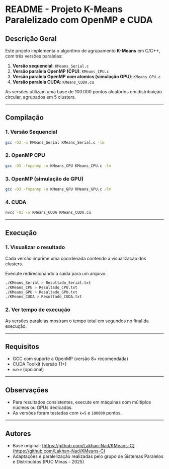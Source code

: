 # README - Projeto K-Means Paralelizado com OpenMP e CUDA

## Descrição Geral

Este projeto implementa o algoritmo de agrupamento **K-Means** em C/C++, com três versões paralelas:

1. **Versão sequencial**: `KMeans_Serial.c`
2. **Versão paralela OpenMP (CPU)**: `KMeans_CPU.c`
3. **Versão paralela OpenMP com atomics (simulação GPU)**: `KMeans_GPU.c`
4. **Versão paralela CUDA**: `KMeans_CUDA.cu`

As versões utilizam uma base de 100.000 pontos aleatórios em distribuição circular, agrupados em 5 clusters.

---

## Compilação

### 1. Versão Sequencial

```bash
gcc -O3 -o KMeans_Serial KMeans_Serial.c -lm
```

### 2. OpenMP CPU

```bash
gcc -O3 -fopenmp -o KMeans_CPU KMeans_CPU.c -lm
```

### 3. OpenMP (simulação de GPU)

```bash
gcc -O3 -fopenmp -o KMeans_GPU KMeans_GPU.c -lm
```

### 4. CUDA

```bash
nvcc -O3 -o KMeans_CUDA KMeans_CUDA.cu
```

---

## Execução

### 1. Visualizar o resultado

Cada versão imprime uma coordenada contendo a visualização dos clusters.

Execute redirecionando a saída para um arquivo:

```bash
./KMeans_Serial > Resultado_Serial.txt
./KMeans_CPU > Resultado_CPU.txt
./KMeans_GPU > Resultado_GPU.txt
./KMeans_CUDA > Resultado_CUDA.txt
```

### 2. Ver tempo de execução

As versões paralelas mostram o tempo total em segundos no final da execução.

---

## Requisitos

* GCC com suporte a OpenMP (versão 8+ recomendada)
* CUDA Toolkit (versão 11+)
* `make` (opcional)

---

## Observações

* Para resultados consistentes, execute em máquinas com múltiplos núcleos ou GPUs dedicadas.
* As versões foram testadas com `k=5` e `100000` pontos.

---

## Autores

* Base original: [https://github.com/Lakhan-Nad/KMeans-C](https://github.com/Lakhan-Nad/KMeans-C)
* Adaptações e paralelização realizadas pelo grupo de Sistemas Paralelos e Distribuídos (PUC Minas - 2025)
